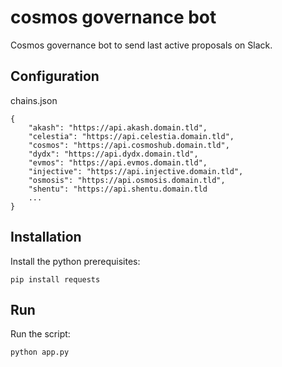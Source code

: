 # cosmos governance bot

Cosmos governance bot to send last active proposals on Slack.

## Configuration

chains.json
```
{
    "akash": "https://api.akash.domain.tld",
    "celestia": "https://api.celestia.domain.tld",
    "cosmos": "https://api.cosmoshub.domain.tld",
    "dydx": "https://api.dydx.domain.tld",
    "evmos": "https://api.evmos.domain.tld",
    "injective": "https://api.injective.domain.tld",
    "osmosis": "https://api.osmosis.domain.tld",
    "shentu": "https://api.shentu.domain.tld
    ...
}
```

## Installation

Install the python prerequisites:

`pip install requests`

## Run

Run the script:

`python app.py`
